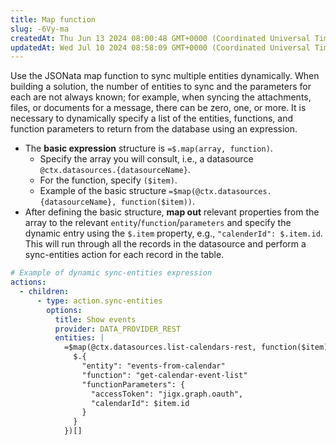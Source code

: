 ```yaml
---
title: Map function
slug: -6Vy-ma
createdAt: Thu Jun 13 2024 08:00:48 GMT+0000 (Coordinated Universal Time)
updatedAt: Wed Jul 10 2024 08:58:09 GMT+0000 (Coordinated Universal Time)
---
```


Use the JSONata map function to sync multiple entities dynamically. When building a solution, the number of entities to sync and the parameters for each are not always known; for example, when syncing the attachments, files, or documents for a message, there can be zero, one, or more. It is necessary to dynamically specify a list of the entities, functions, and function parameters to return from the database using an expression.

- The **basic expression** structure is `=$.map(array, function)`.
  - Specify the array you will consult, i.e., a datasource `@ctx.datasources.{datasourceName}`.
  - For the function, specify `($item)`.
  - Example of the basic structure `=$map(@ctx.datasources.{datasourceName}, function($item))`.
- After defining the basic structure, **map out** relevant properties from the array to the relevant `entity`/`function`/`parameters` and specify the dynamic entry using the `$.item` property, e.g., `"calenderId": $.item.id`. This will run through all the records in the datasource and perform a sync-entities action for each record in the table.

```yaml
# Example of dynamic sync-entities expression
actions:
  - children:
      - type: action.sync-entities
        options:
          title: Show events
          provider: DATA_PROVIDER_REST
          entities: | 
            =$map(@ctx.datasources.list-calendars-rest, function($item) {
              $.{
                "entity": "events-from-calendar"
                "function": "get-calendar-event-list"
                "functionParameters": {
                  "accessToken": "jigx.graph.oauth",
                  "calendarId": $item.id
                }
              }
            })[]
```


